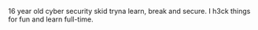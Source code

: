 16 year old cyber security skid tryna learn, break and secure. I h3ck things for fun and learn full-time.
